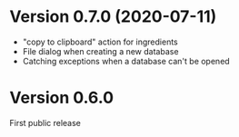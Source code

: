Version 0.7.0 (2020-07-11)
=============
* "copy to clipboard" action for ingredients
* File dialog when creating a new database
* Catching exceptions when a database can't be opened

Version 0.6.0 
=============
First public release
